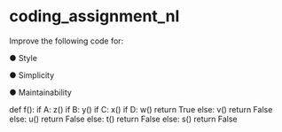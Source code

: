 # coding_assignment_nl

Improve the following code for:

● Style

● Simplicity

● Maintainability


def f():
	if A:
		z()
			if B:
				y()
					if C:
						x()
							if D:
								w()
								return True
							else:
								v()
								return False
					else:
						u()
						return False
			else:
				t()
				return False
	else:
		s()
		return False
